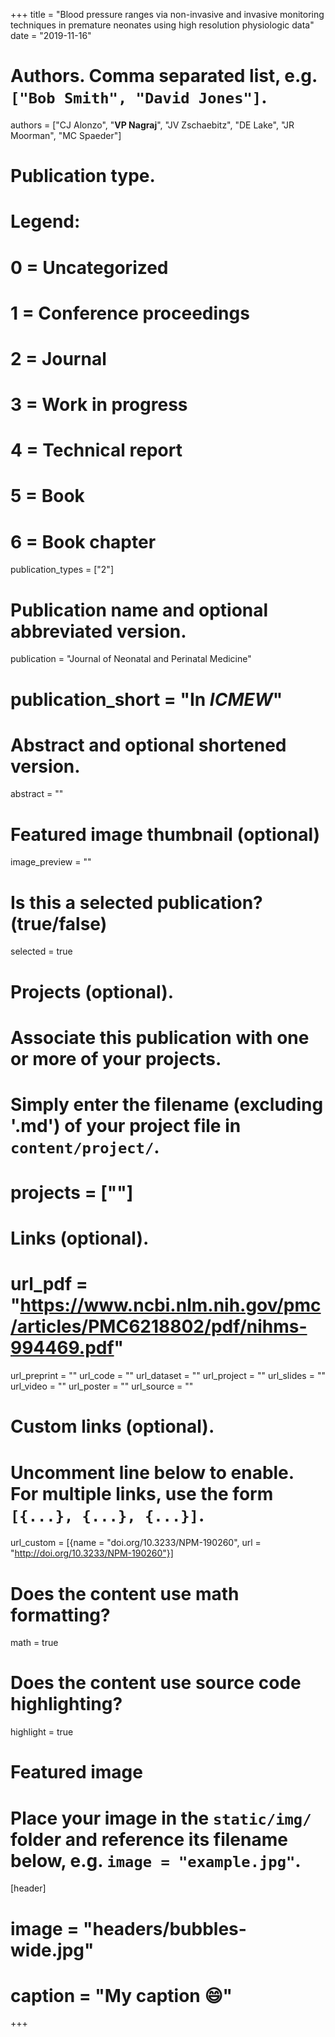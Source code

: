 +++
title = "Blood pressure ranges via non-invasive and invasive monitoring techniques in premature neonates using high resolution physiologic data"
date = "2019-11-16"

# Authors. Comma separated list, e.g. `["Bob Smith", "David Jones"]`.
authors = ["CJ Alonzo", "**VP Nagraj**", "JV Zschaebitz", "DE Lake", "JR Moorman", "MC Spaeder"]

# Publication type.
# Legend:
# 0 = Uncategorized
# 1 = Conference proceedings
# 2 = Journal
# 3 = Work in progress
# 4 = Technical report
# 5 = Book
# 6 = Book chapter
publication_types = ["2"]

# Publication name and optional abbreviated version.
publication = "Journal of Neonatal and Perinatal Medicine"
# publication_short = "In *ICMEW*"

# Abstract and optional shortened version.
abstract = ""

# Featured image thumbnail (optional)
image_preview = ""

# Is this a selected publication? (true/false)
selected = true

# Projects (optional).
#   Associate this publication with one or more of your projects.
#   Simply enter the filename (excluding '.md') of your project file in `content/project/`.
# projects = [""]

# Links (optional).
# url_pdf = "https://www.ncbi.nlm.nih.gov/pmc/articles/PMC6218802/pdf/nihms-994469.pdf"    
url_preprint = ""
url_code = ""
url_dataset = ""
url_project = ""
url_slides = ""
url_video = ""
url_poster = ""
url_source = ""

# Custom links (optional).
#   Uncomment line below to enable. For multiple links, use the form `[{...}, {...}, {...}]`.
url_custom = [{name = "doi.org/10.3233/NPM-190260", url = "http://doi.org/10.3233/NPM-190260"}]

# Does the content use math formatting?
math = true

# Does the content use source code highlighting?
highlight = true

# Featured image
# Place your image in the `static/img/` folder and reference its filename below, e.g. `image = "example.jpg"`.
[header]
# image = "headers/bubbles-wide.jpg"
# caption = "My caption :smile:"

+++